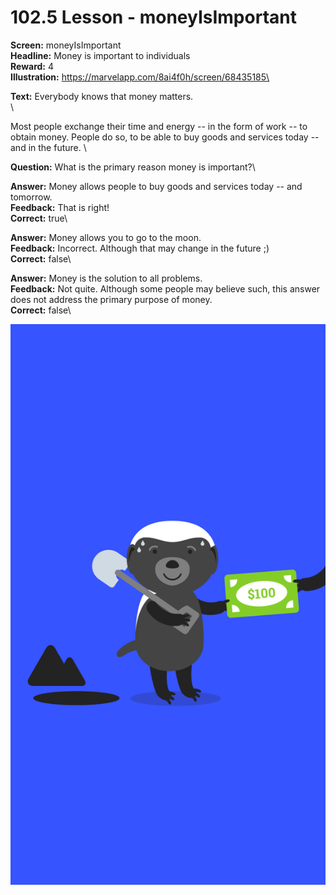 # 102.5 Lesson - moneyIsImportant

**Screen:** moneyIsImportant\
**Headline:** Money is important to individuals\
**Reward:** 4\
**Illustration:** https://marvelapp.com/8ai4f0h/screen/68435185\

**Text:** Everybody knows that money matters.\
\


Most people exchange their time and energy -- in the form of work -- to obtain money. People do so, to be able to buy goods and services today -- and in the future.
\

**Question:** What is the primary reason money is important?\

**Answer:** Money allows people to buy goods and services today -- and tomorrow.\
**Feedback:** That is right!\
**Correct:** true\

**Answer:** Money allows you to go to the moon.\
**Feedback:** Incorrect. Although that may change in the future ;)\
**Correct:** false\

**Answer:** Money is the solution to all problems.\
**Feedback:** Not quite. Although some people may believe such, this answer does not address the primary purpose of money.\
**Correct:** false\


![](<../.gitbook/assets/image (3).png>)

